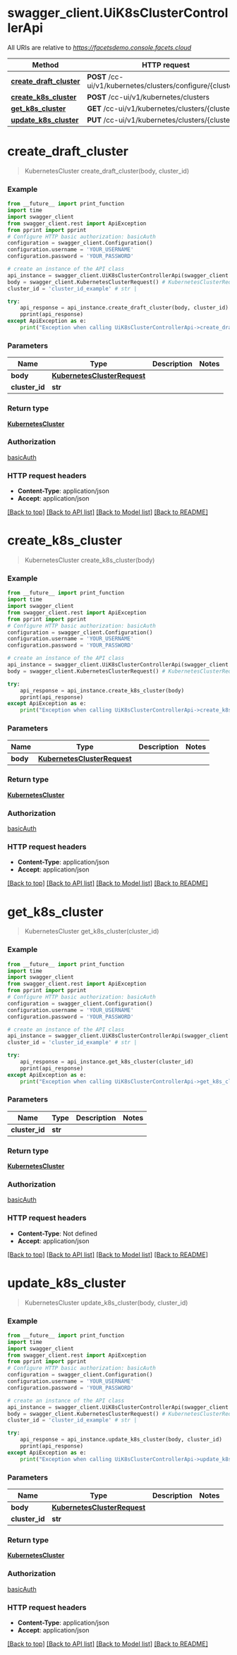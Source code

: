 # swagger_client.UiK8sClusterControllerApi

All URIs are relative to *https://facetsdemo.console.facets.cloud*

Method | HTTP request | Description
------------- | ------------- | -------------
[**create_draft_cluster**](UiK8sClusterControllerApi.md#create_draft_cluster) | **POST** /cc-ui/v1/kubernetes/clusters/configure/{clusterId} | 
[**create_k8s_cluster**](UiK8sClusterControllerApi.md#create_k8s_cluster) | **POST** /cc-ui/v1/kubernetes/clusters | 
[**get_k8s_cluster**](UiK8sClusterControllerApi.md#get_k8s_cluster) | **GET** /cc-ui/v1/kubernetes/clusters/{clusterId} | 
[**update_k8s_cluster**](UiK8sClusterControllerApi.md#update_k8s_cluster) | **PUT** /cc-ui/v1/kubernetes/clusters/{clusterId} | 

# **create_draft_cluster**
> KubernetesCluster create_draft_cluster(body, cluster_id)



### Example
```python
from __future__ import print_function
import time
import swagger_client
from swagger_client.rest import ApiException
from pprint import pprint
# Configure HTTP basic authorization: basicAuth
configuration = swagger_client.Configuration()
configuration.username = 'YOUR_USERNAME'
configuration.password = 'YOUR_PASSWORD'

# create an instance of the API class
api_instance = swagger_client.UiK8sClusterControllerApi(swagger_client.ApiClient(configuration))
body = swagger_client.KubernetesClusterRequest() # KubernetesClusterRequest | 
cluster_id = 'cluster_id_example' # str | 

try:
    api_response = api_instance.create_draft_cluster(body, cluster_id)
    pprint(api_response)
except ApiException as e:
    print("Exception when calling UiK8sClusterControllerApi->create_draft_cluster: %s\n" % e)
```

### Parameters

Name | Type | Description  | Notes
------------- | ------------- | ------------- | -------------
 **body** | [**KubernetesClusterRequest**](KubernetesClusterRequest.md)|  | 
 **cluster_id** | **str**|  | 

### Return type

[**KubernetesCluster**](KubernetesCluster.md)

### Authorization

[basicAuth](../README.md#basicAuth)

### HTTP request headers

 - **Content-Type**: application/json
 - **Accept**: application/json

[[Back to top]](#) [[Back to API list]](../README.md#documentation-for-api-endpoints) [[Back to Model list]](../README.md#documentation-for-models) [[Back to README]](../README.md)

# **create_k8s_cluster**
> KubernetesCluster create_k8s_cluster(body)



### Example
```python
from __future__ import print_function
import time
import swagger_client
from swagger_client.rest import ApiException
from pprint import pprint
# Configure HTTP basic authorization: basicAuth
configuration = swagger_client.Configuration()
configuration.username = 'YOUR_USERNAME'
configuration.password = 'YOUR_PASSWORD'

# create an instance of the API class
api_instance = swagger_client.UiK8sClusterControllerApi(swagger_client.ApiClient(configuration))
body = swagger_client.KubernetesClusterRequest() # KubernetesClusterRequest | 

try:
    api_response = api_instance.create_k8s_cluster(body)
    pprint(api_response)
except ApiException as e:
    print("Exception when calling UiK8sClusterControllerApi->create_k8s_cluster: %s\n" % e)
```

### Parameters

Name | Type | Description  | Notes
------------- | ------------- | ------------- | -------------
 **body** | [**KubernetesClusterRequest**](KubernetesClusterRequest.md)|  | 

### Return type

[**KubernetesCluster**](KubernetesCluster.md)

### Authorization

[basicAuth](../README.md#basicAuth)

### HTTP request headers

 - **Content-Type**: application/json
 - **Accept**: application/json

[[Back to top]](#) [[Back to API list]](../README.md#documentation-for-api-endpoints) [[Back to Model list]](../README.md#documentation-for-models) [[Back to README]](../README.md)

# **get_k8s_cluster**
> KubernetesCluster get_k8s_cluster(cluster_id)



### Example
```python
from __future__ import print_function
import time
import swagger_client
from swagger_client.rest import ApiException
from pprint import pprint
# Configure HTTP basic authorization: basicAuth
configuration = swagger_client.Configuration()
configuration.username = 'YOUR_USERNAME'
configuration.password = 'YOUR_PASSWORD'

# create an instance of the API class
api_instance = swagger_client.UiK8sClusterControllerApi(swagger_client.ApiClient(configuration))
cluster_id = 'cluster_id_example' # str | 

try:
    api_response = api_instance.get_k8s_cluster(cluster_id)
    pprint(api_response)
except ApiException as e:
    print("Exception when calling UiK8sClusterControllerApi->get_k8s_cluster: %s\n" % e)
```

### Parameters

Name | Type | Description  | Notes
------------- | ------------- | ------------- | -------------
 **cluster_id** | **str**|  | 

### Return type

[**KubernetesCluster**](KubernetesCluster.md)

### Authorization

[basicAuth](../README.md#basicAuth)

### HTTP request headers

 - **Content-Type**: Not defined
 - **Accept**: application/json

[[Back to top]](#) [[Back to API list]](../README.md#documentation-for-api-endpoints) [[Back to Model list]](../README.md#documentation-for-models) [[Back to README]](../README.md)

# **update_k8s_cluster**
> KubernetesCluster update_k8s_cluster(body, cluster_id)



### Example
```python
from __future__ import print_function
import time
import swagger_client
from swagger_client.rest import ApiException
from pprint import pprint
# Configure HTTP basic authorization: basicAuth
configuration = swagger_client.Configuration()
configuration.username = 'YOUR_USERNAME'
configuration.password = 'YOUR_PASSWORD'

# create an instance of the API class
api_instance = swagger_client.UiK8sClusterControllerApi(swagger_client.ApiClient(configuration))
body = swagger_client.KubernetesClusterRequest() # KubernetesClusterRequest | 
cluster_id = 'cluster_id_example' # str | 

try:
    api_response = api_instance.update_k8s_cluster(body, cluster_id)
    pprint(api_response)
except ApiException as e:
    print("Exception when calling UiK8sClusterControllerApi->update_k8s_cluster: %s\n" % e)
```

### Parameters

Name | Type | Description  | Notes
------------- | ------------- | ------------- | -------------
 **body** | [**KubernetesClusterRequest**](KubernetesClusterRequest.md)|  | 
 **cluster_id** | **str**|  | 

### Return type

[**KubernetesCluster**](KubernetesCluster.md)

### Authorization

[basicAuth](../README.md#basicAuth)

### HTTP request headers

 - **Content-Type**: application/json
 - **Accept**: application/json

[[Back to top]](#) [[Back to API list]](../README.md#documentation-for-api-endpoints) [[Back to Model list]](../README.md#documentation-for-models) [[Back to README]](../README.md)

